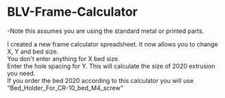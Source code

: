 # BLV-Frame-Calculator
 
-Note this assumes you are using the standard metal or printed parts.

I created a new frame calculator spreadsheet. It now allows you to change X, Y and bed size.  
You don't enter anything for X bed size.  
Enter the hole spacing for Y. This will calculate the size of 2020 extrusion you need.  
If you order the bed 2020 according to this calculator you will use "Bed_Holder_For_CR-10_bed_M4_screw"
